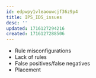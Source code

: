 ```yaml
---
id: edpwpy1vleaouwcjf36z9p4
title: IPS_IDS_issues
desc: ''
updated: 1716127294216
created: 1716127288506
---
```

- Rule misconfigurations
- Lack of rules
- False positives/false negatives
- Placement